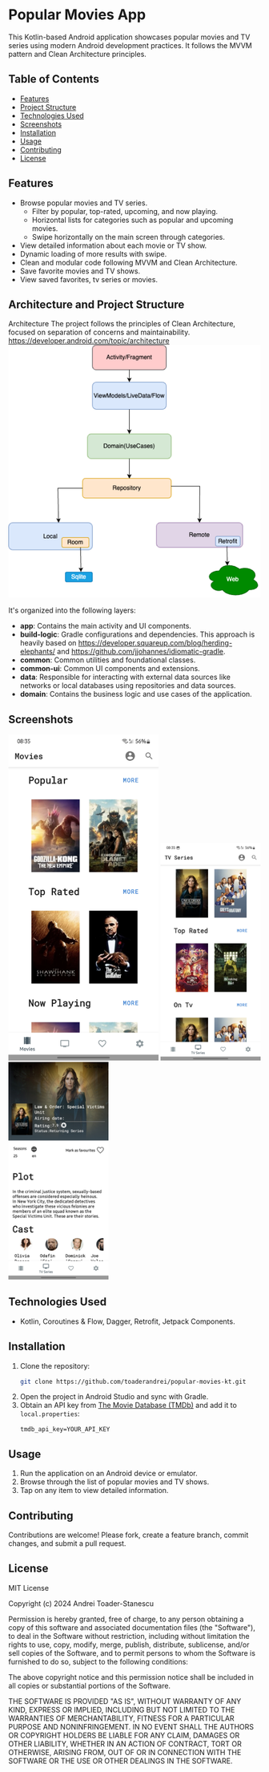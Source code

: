 # Popular Movies App

This Kotlin-based Android application showcases popular movies and TV series using modern Android development practices. It follows the MVVM pattern and Clean Architecture principles.

## Table of Contents
- [Features](#features)
- [Project Structure](#Architecture-and-Project-Structure)
- [Technologies Used](#technologies-used)
- [Screenshots](#screenshots)
- [Installation](#installation)
- [Usage](#usage)
- [Contributing](#contributing)
- [License](#license)

## Features
- Browse popular movies and TV series.
  - Filter by popular, top-rated, upcoming, and now playing.
  - Horizontal lists for categories such as popular and upcoming movies.
  - Swipe horizontally on the main screen through categories.
- View detailed information about each movie or TV show.
- Dynamic loading of more results with swipe.
- Clean and modular code following MVVM and Clean Architecture.
- Save favorite movies and TV shows.
- View saved favorites, tv series or movies.


## Architecture and Project Structure
Architecture
The project follows the principles of Clean Architecture, focused on separation of concerns and maintainability.
https://developer.android.com/topic/architecture
![android_architecture_diagram.png](pictures/clean_architecture_diagram.png)

It's organized into the following layers:
- **app**: Contains the main activity and UI components.
- **build-logic**: Gradle configurations and dependencies.
This approach is heavily based on https://developer.squareup.com/blog/herding-elephants/ and https://github.com/jjohannes/idiomatic-gradle.
- **common**: Common utilities and foundational classes.
- **common-ui**: Common UI components and extensions.
- **data**: Responsible for interacting with external data sources like networks or local databases using repositories and data sources.
- **domain**: Contains the business logic and use cases of the application.

## Screenshots
<img src="pictures/popular_movies_2.jpg" alt="popular_movies_2" width="300"/> <img src="pictures/popular_movies_1.jpg" alt="popular_movies_1" width="200"/> <img src="pictures/popular_movies_3.jpg" alt="popular_movies_3" width="200"/>

## Technologies Used
- Kotlin, Coroutines & Flow, Dagger, Retrofit, Jetpack Components.


## Installation
1. Clone the repository:
    ```bash
    git clone https://github.com/toaderandrei/popular-movies-kt.git
    ```
2. Open the project in Android Studio and sync with Gradle.
3. Obtain an API key from [The Movie Database (TMDb)](https://www.themoviedb.org/documentation/api) and add it to `local.properties`:
    ```properties
    tmdb_api_key=YOUR_API_KEY
    ```

## Usage
1. Run the application on an Android device or emulator.
2. Browse through the list of popular movies and TV shows.
3. Tap on any item to view detailed information.

## Contributing
Contributions are welcome! Please fork, create a feature branch, commit changes, and submit a pull request.

## License
MIT License

Copyright (c) 2024 Andrei Toader-Stanescu

Permission is hereby granted, free of charge, to any person obtaining a copy
of this software and associated documentation files (the "Software"), to deal
in the Software without restriction, including without limitation the rights
to use, copy, modify, merge, publish, distribute, sublicense, and/or sell
copies of the Software, and to permit persons to whom the Software is
furnished to do so, subject to the following conditions:

The above copyright notice and this permission notice shall be included in all
copies or substantial portions of the Software.

THE SOFTWARE IS PROVIDED "AS IS", WITHOUT WARRANTY OF ANY KIND, EXPRESS OR
IMPLIED, INCLUDING BUT NOT LIMITED TO THE WARRANTIES OF MERCHANTABILITY,
FITNESS FOR A PARTICULAR PURPOSE AND NONINFRINGEMENT. IN NO EVENT SHALL THE
AUTHORS OR COPYRIGHT HOLDERS BE LIABLE FOR ANY CLAIM, DAMAGES OR OTHER
LIABILITY, WHETHER IN AN ACTION OF CONTRACT, TORT OR OTHERWISE, ARISING FROM,
OUT OF OR IN CONNECTION WITH THE SOFTWARE OR THE USE OR OTHER DEALINGS IN THE
SOFTWARE.